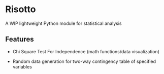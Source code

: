 # Risotto
A WIP lightweight Python module for statistical analysis

## Features
- Chi Square Test For Independence (math functions/data visualization)

- Random data generation for two-way contingency table of specified variables
